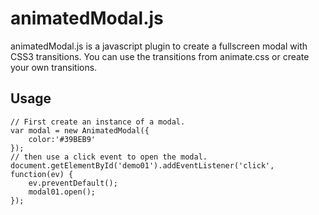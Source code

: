 # animatedModal.js
<p>animatedModal.js is a javascript plugin to create a fullscreen modal with CSS3 transitions. You can use the transitions from animate.css or create your own transitions.</p>


## Usage

    // First create an instance of a modal.
    var modal = new AnimatedModal({
        color:'#39BEB9'
    });
    // then use a click event to open the modal.
    document.getElementById('demo01').addEventListener('click', function(ev) {
        ev.preventDefault();
        modal01.open();
    });


